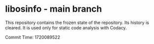 # libosinfo - main branch

This repository contains the frozen state of the repository.
Its history is cleared. It is used only for static code
analysis with Codacy.

Commit Time: 1720089522